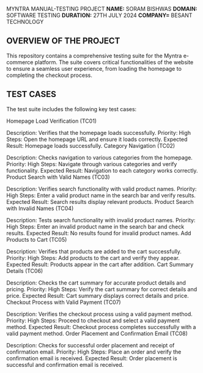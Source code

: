 MYNTRA MANUAL-TESTING PROJECT
**NAME:** SORAM BISHWAS
**DOMAIN:** SOFTWARE TESTING
**DURATION:** 27TH JULY 2024
**COMPANY=** BESANT TECHNOLOGY


## OVERVIEW OF THE PROJECT
This repository contains a comprehensive testing suite for the Myntra e-commerce platform. The suite covers critical functionalities of the website to ensure a seamless user experience, from loading the homepage to completing the checkout process.

## TEST CASES
The test suite includes the following key test cases:

Homepage Load Verification (TC01)

Description: Verifies that the homepage loads successfully.
Priority: High
Steps: Open the homepage URL and ensure it loads correctly.
Expected Result: Homepage loads successfully.
Category Navigation (TC02)

Description: Checks navigation to various categories from the homepage.
Priority: High
Steps: Navigate through various categories and verify functionality.
Expected Result: Navigation to each category works correctly.
Product Search with Valid Names (TC03)

Description: Verifies search functionality with valid product names.
Priority: High
Steps: Enter a valid product name in the search bar and verify results.
Expected Result: Search results display relevant products.
Product Search with Invalid Names (TC04)

Description: Tests search functionality with invalid product names.
Priority: High
Steps: Enter an invalid product name in the search bar and check results.
Expected Result: No results found for invalid product names.
Add Products to Cart (TC05)

Description: Verifies that products are added to the cart successfully.
Priority: High
Steps: Add products to the cart and verify they appear.
Expected Result: Products appear in the cart after addition.
Cart Summary Details (TC06)

Description: Checks the cart summary for accurate product details and pricing.
Priority: High
Steps: Verify the cart summary for correct details and price.
Expected Result: Cart summary displays correct details and price.
Checkout Process with Valid Payment (TC07)

Description: Verifies the checkout process using a valid payment method.
Priority: High
Steps: Proceed to checkout and select a valid payment method.
Expected Result: Checkout process completes successfully with a valid payment method.
Order Placement and Confirmation Email (TC08)

Description: Checks for successful order placement and receipt of confirmation email.
Priority: High
Steps: Place an order and verify the confirmation email is received.
Expected Result: Order placement is successful and confirmation email is received.
